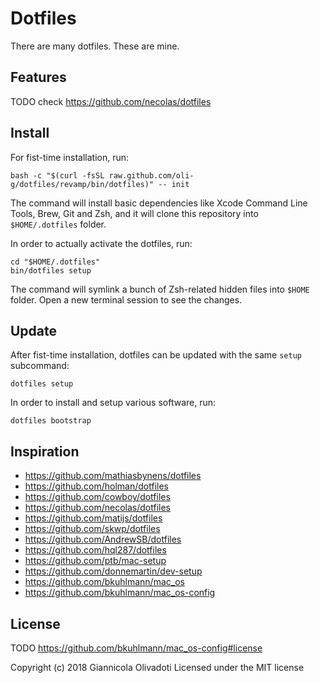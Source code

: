 # Dotfiles

There are many dotfiles. These are mine.

## Features

TODO check https://github.com/necolas/dotfiles

## Install

For fist-time installation, run:

```
bash -c "$(curl -fsSL raw.github.com/oli-g/dotfiles/revamp/bin/dotfiles)" -- init
```

The command will install basic dependencies like Xcode Command Line Tools, Brew, Git and Zsh, and it will clone this repository into `$HOME/.dotfiles` folder.

In order to actually activate the dotfiles, run:

```
cd "$HOME/.dotfiles"
bin/dotfiles setup
```

The command will symlink a bunch of Zsh-related hidden files into `$HOME` folder. Open a new terminal session to see the changes.

## Update

After fist-time installation, dotfiles can be updated with the same `setup` subcommand:

```
dotfiles setup
```

In order to install and setup various software, run:

```
dotfiles bootstrap
```

## Inspiration

* https://github.com/mathiasbynens/dotfiles
* https://github.com/holman/dotfiles
* https://github.com/cowboy/dotfiles
* https://github.com/necolas/dotfiles
* https://github.com/matijs/dotfiles
* https://github.com/skwp/dotfiles
* https://github.com/AndrewSB/dotfiles
* https://github.com/hql287/dotfiles
* https://github.com/ptb/mac-setup
* https://github.com/donnemartin/dev-setup
* https://github.com/bkuhlmann/mac_os
* https://github.com/bkuhlmann/mac_os-config

## License

TODO https://github.com/bkuhlmann/mac_os-config#license

Copyright (c) 2018 Giannicola Olivadoti
Licensed under the MIT license

